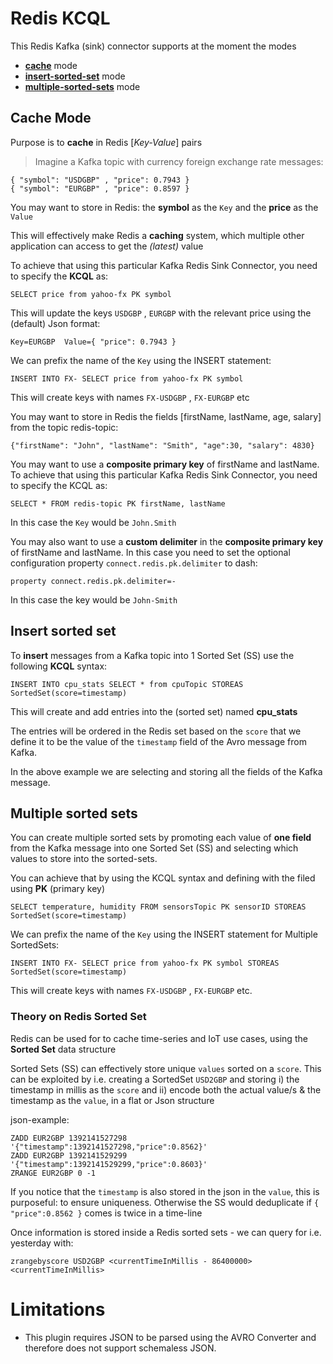 # Redis KCQL

This Redis Kafka (sink) connector supports at the moment the modes

* **[cache](#cache-mode)** mode
* **[insert-sorted-set](#insert-sorted-set)** mode
* **[multiple-sorted-sets](#multiple-sorted-sets)** mode

## Cache Mode

Purpose is to **cache** in Redis [*Key-Value*] pairs
> Imagine a Kafka topic with currency foreign exchange rate messages:

    { "symbol": "USDGBP" , "price": 0.7943 }
    { "symbol": "EURGBP" , "price": 0.8597 }

You may want to store in Redis: the **symbol** as the `Key` and the **price** as the `Value`

This will effectively make Redis a **caching** system, which multiple other application can access to get the *(latest)* value

To achieve that using this particular Kafka Redis Sink Connector, you need to specify the **KCQL** as:

    SELECT price from yahoo-fx PK symbol

This will update the keys `USDGBP` , `EURGBP` with the relevant price using the (default) Json format:

    Key=EURGBP  Value={ "price": 0.7943 }

We can prefix the name of the `Key` using the INSERT statement:

    INSERT INTO FX- SELECT price from yahoo-fx PK symbol

This will create keys with names `FX-USDGBP` , `FX-EURGBP` etc

You may want to store in Redis the fields [firstName, lastName, age, salary] from the topic redis-topic:

    {"firstName": "John", "lastName": "Smith", "age":30, "salary": 4830}

You may want to use a **composite primary key** of firstName and lastName.
To achieve that using this particular Kafka Redis Sink Connector, you need to specify the KCQL as:

    SELECT * FROM redis-topic PK firstName, lastName

In this case the `Key` would be `John.Smith`

You may also want to use a **custom delimiter** in the **composite primary key** of firstName and lastName.
In this case you need to set the optional configuration property ``connect.redis.pk.delimiter`` to dash:

    property connect.redis.pk.delimiter=-

In this case the key would be `John-Smith`

## Insert sorted set

To **insert** messages from a Kafka topic into 1 Sorted Set (SS) use the following **KCQL** syntax:

    INSERT INTO cpu_stats SELECT * from cpuTopic STOREAS SortedSet(score=timestamp)

This will create and add entries into the (sorted set) named **cpu_stats**

The entries will be ordered in the Redis set based on the `score` that we define it to be the value of the `timestamp` field of the Avro message from Kafka.

In the above example we are selecting and storing all the fields of the Kafka message.

## Multiple sorted sets

You can create multiple sorted sets by promoting each value of **one field** from the Kafka message into one Sorted Set (SS) and selecting which values to store into the sorted-sets.

You can achieve that by using the KCQL syntax and defining with the filed using **PK** (primary key)

    SELECT temperature, humidity FROM sensorsTopic PK sensorID STOREAS SortedSet(score=timestamp)

We can prefix the name of the `Key` using the INSERT statement for Multiple SortedSets:

    INSERT INTO FX- SELECT price from yahoo-fx PK symbol STOREAS SortedSet(score=timestamp)

This will create keys with names `FX-USDGBP` , `FX-EURGBP` etc.

### Theory on Redis Sorted Set

Redis can be used for to cache time-series and IoT use cases, using the **Sorted Set** data structure

Sorted Sets (SS) can effectively store unique `values` sorted on a `score`. This can be exploited
by i.e. creating a SortedSet `USD2GBP` and storing
i) the timestamp in millis as the `score` and
ii) encode both the actual value/s & the timestamp as the `value`, in a flat or Json structure

json-example:
```rediscli
ZADD EUR2GBP 1392141527298 '{"timestamp":1392141527298,"price":0.8562}'
ZADD EUR2GBP 1392141529299 '{"timestamp":1392141529299,"price":0.8603}'
ZRANGE EUR2GBP 0 -1
```

If you notice that the `timestamp` is also stored in the json in the `value`, this is purposeful: to ensure uniqueness. Otherwise the SS
would deduplicate if `{ "price":0.8562 }` comes is twice in a time-line

Once information is stored inside a Redis sorted sets - we can query for i.e. yesterday with:

```
zrangebyscore USD2GBP <currentTimeInMillis - 86400000> <currentTimeInMillis>
```

# Limitations
- This plugin requires JSON to be parsed using the AVRO Converter and therefore does not support schemaless JSON.
